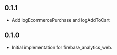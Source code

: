 ## 0.1.1

- Add logEcommercePurchase and logAddToCart

## 0.1.0

- Initial implementation for firebase_analytics_web.
